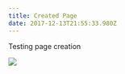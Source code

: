 ```yaml
---
title: Created Page
date: 2017-12-13T21:55:33.980Z
---
```

Testing page creation

![](/src/uploads/logo.png)
